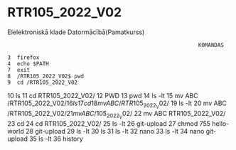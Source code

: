 # RTR105_2022_V02
Elelektroniskā klade Datormācībā(Pamatkurss)

                                                                KOMANDAS

    3  firefox
    4  echo $PATH
    7  exit
    8  /RTR105_2022_V02$ pwd
    9  cd /RTR105_2022_V02
   10  ls
   11  cd RTR105_2022_V02/
   12  PWD
   13  pwd
   14  ls -lt
   15  mv ABC /RTR105_2022_V02$/
   16  ls 
   17  cd
   18  mv ABC /RTR105_2022_V02$/
   19  ls -lt
   20  mv ABC /RTR105_2022_V02$/
   21  mv ABC /105_2022_V02$/
   22  mv ABC  RTR105_2022_V02/
   23  cd
   24  cd RTR105_2022_V02/
   25  ls -lt
   26  git-upload
   27  chmod 755 hello-world
   28  git-upload
   29  ls -lt
   30  ls
   31  ls -lt
   32  nano
   33  ls -lt
   34  nano git-upload 
   35  ls -lt
   36  history 

